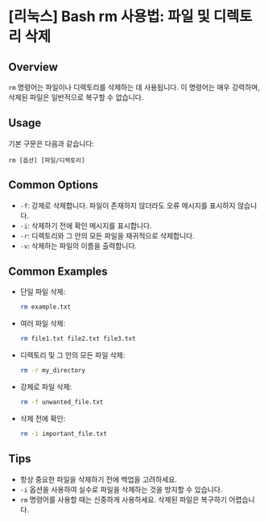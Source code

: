 # [리눅스] Bash rm 사용법: 파일 및 디렉토리 삭제

## Overview
`rm` 명령어는 파일이나 디렉토리를 삭제하는 데 사용됩니다. 이 명령어는 매우 강력하며, 삭제된 파일은 일반적으로 복구할 수 없습니다.

## Usage
기본 구문은 다음과 같습니다:

```
rm [옵션] [파일/디렉토리]
```

## Common Options
- `-f`: 강제로 삭제합니다. 파일이 존재하지 않더라도 오류 메시지를 표시하지 않습니다.
- `-i`: 삭제하기 전에 확인 메시지를 표시합니다.
- `-r`: 디렉토리와 그 안의 모든 파일을 재귀적으로 삭제합니다.
- `-v`: 삭제하는 파일의 이름을 출력합니다.

## Common Examples
- 단일 파일 삭제:
  ```bash
  rm example.txt
  ```
  
- 여러 파일 삭제:
  ```bash
  rm file1.txt file2.txt file3.txt
  ```

- 디렉토리 및 그 안의 모든 파일 삭제:
  ```bash
  rm -r my_directory
  ```

- 강제로 파일 삭제:
  ```bash
  rm -f unwanted_file.txt
  ```

- 삭제 전에 확인:
  ```bash
  rm -i important_file.txt
  ```

## Tips
- 항상 중요한 파일을 삭제하기 전에 백업을 고려하세요.
- `-i` 옵션을 사용하여 실수로 파일을 삭제하는 것을 방지할 수 있습니다.
- `rm` 명령어를 사용할 때는 신중하게 사용하세요. 삭제된 파일은 복구하기 어렵습니다.